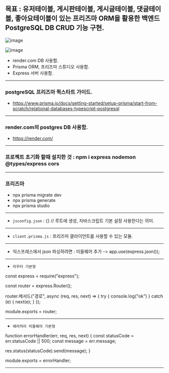 ## 목표 : 유저테이블, 게시판테이블, 게시글테이블, 댓글테이블, 좋아요테이블이 있는 프리즈마 ORM을 활용한 백엔드 PostgreSQL DB CRUD 기능 구현.

![image](https://github.com/user-attachments/assets/fa33d492-b5d8-4b5f-a0d9-6341ba771592)

![image](https://github.com/user-attachments/assets/1afe248d-a75c-4f4c-a44b-3937e494bb29)

- render.com DB 사용함.
- Prisma ORM, 프리즈마 스튜디오 사용함.
- Express 서버 사용함.

---

### postgreSQL 프리즈마 퀵스타트 가이드.

- https://www.prisma.io/docs/getting-started/setup-prisma/start-from-scratch/relational-databases-typescript-postgresql

---

### render.com의 postgres DB 사용함.

- https://render.com/

---

### 프로젝트 초기화 할때 설치한 것 : npm i express nodemon @types/express cors

---

### 프리즈마

- npx prisma migrate dev
- npx prisma generate
- npx prisma studio

---

- `jsconfig.json` : {} // 루트에 생성, 자바스크립트 기본 설정 사용한다는 의미.

---

- `client.prisma.js` : 프리즈마 클라이언트를 사용할 수 있는 모듈.

---

- 익스프레스에서 json 파싱하려면 : 미들웨어 추가 -> app.use(express.json());

---

- `라우터 기본형`

const express = require("express");

const router = express.Router();

router.메서드("경로", async (req, res, next) => {
try {
console.log("ok")
} catch (e) {
next(e);
}
});

module.exports = router;

---

- `에러처리 미들웨어 기본형`

function errorHandler(err, req, res, next) {
  const statusCode = err.statusCode || 500;
  const message = err.message;

  res.status(statusCode).send(message);
}

module.exports = errorHandler;

---

